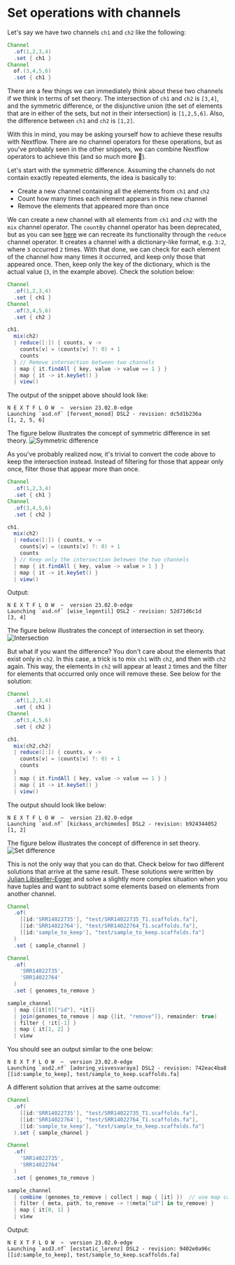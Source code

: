 # Set operations with channels

Let's say we have two channels `ch1` and `ch2` like the following:

```Groovy
Channel
  .of(1,2,3,4)
  .set { ch1 }
Channel
  of.(3,4,5,6)
  .set { ch1 }
```

There are a few things we can immediately think about these two channels if we 
think in terms of set theory. The intersection of `ch1` and `ch2` is `[3,4]`, 
and the symmetric difference, or the disjunctive union (the set of elements 
that are in either of the sets, but not in their intersection) is `[1,2,5,6]`. 
Also, the difference between `ch1` and `ch2` is `[1,2]`.

With this in mind, you may be asking yourself how to achieve these results with 
Nextflow. There are no channel operators for these operations, but as you've 
probably seen in the other snippets, we can combine Nextflow operators to 
achieve this (and so much more :star_struck:).

Let's start with the symmetric difference. Assuming the channels do not contain 
exactly repeated elements, the idea is basically to:
  - Create a new channel containing all the elements from `ch1` and `ch2`
  - Count how many times each element appears in this new channel
  - Remove the elements that appeared more than once

We can create a new channel with all elements from `ch1` and `ch2` with the 
`mix` channel operator. The `countBy` channel operator has been deprecated, but 
as you can see 
[here](https://github.com/mribeirodantas/NextflowSnippets/blob/main/snippets/countBy.md)
 we can recreate its functionality through the `reduce` channel operator. It 
creates a channel with a dictionary-like format, e.g. `3:2`, where `3` occurred 
`2` times. With that done, we can check for each element of the channel how many
 times it occurred, and keep only those that appeared once. Then, keep only the 
key of the dictionary, which is the actual value (`3`, in the example above). 
Check the solution below:

```Groovy
Channel
  .of(1,2,3,4)
  .set { ch1 }
Channel
  .of(3,4,5,6)
  .set { ch2 }

ch1.
  mix(ch2)
  | reduce([:]) { counts, v ->
    counts[v] = (counts[v] ?: 0) + 1
    counts
  } // Remove intersection between two channels
  | map { it.findAll { key, value -> value == 1 } }
  | map { it -> it.keySet() }
  | view()
```

The output of the snippet above should look like:

```console
N E X T F L O W  ~  version 23.02.0-edge
Launching `asd.nf` [fervent_monod] DSL2 - revision: dc5d1b236a
[1, 2, 5, 6]
```

The figure below illustrates the concept of symmetric difference in set theory.
![Symmetric difference](https://upload.wikimedia.org/wikipedia/commons/4/46/Venn0110.svg)

As you've probably realized now, it's trivial to convert the code above to keep 
the intersection instead. Instead of filtering for those that appear only once, 
filter those that appear more than once.

```Groovy
Channel
  .of(1,2,3,4)
  .set { ch1 }
Channel
  .of(3,4,5,6)
  .set { ch2 }

ch1.
  mix(ch2)
  | reduce([:]) { counts, v ->
    counts[v] = (counts[v] ?: 0) + 1
    counts
  } // Keep only the intersection betewen the two channels
  | map { it.findAll { key, value -> value > 1 } }
  | map { it -> it.keySet() }
  | view()
```

Output:

```console
N E X T F L O W  ~  version 23.02.0-edge
Launching `asd.nf` [wise_legentil] DSL2 - revision: 52d71d6c1d
[3, 4]
```
The figure below illustrates the concept of intersection in set theory.
![Intersection](https://upload.wikimedia.org/wikipedia/commons/9/99/Venn0001.svg)

But what if you want the difference? You don't care about the elements that 
exist only in `ch2`. In this case, a trick is to mix `ch1` with `ch2`, and then 
with `ch2` again. This way, the elements in `ch2` will appear at least `2` times
 and the filter for elements that occurred only once will remove these. See 
below for the solution:

```Groovy
Channel
  .of(1,2,3,4)
  .set { ch1 }
Channel
  .of(3,4,5,6)
  .set { ch2 }

ch1.
  mix(ch2,ch2)
  | reduce([:]) { counts, v ->
    counts[v] = (counts[v] ?: 0) + 1
    counts
  }
  | map { it.findAll { key, value -> value == 1 } }
  | map { it -> it.keySet() }
  | view()
```

The output should look like below:

```console
N E X T F L O W  ~  version 23.02.0-edge
Launching `asd.nf` [kickass_archimedes] DSL2 - revision: b924344052
[1, 2]
```

The figure below illustrates the concept of difference in set theory.
![Set difference](https://upload.wikimedia.org/wikipedia/commons/e/e6/Venn0100.svg)

This is not the only way that you can do that. Check below for two different 
solutions that arrive at the same result. These solutions were written by 
[Julian Libiseller-Egger](https://nextflow.slack.com/archives/C02T98A23U7/p1678891785508629?thread_ts=1678886372.934369&cid=C02T98A23U7) and solve a slightly more complex 
situation when you have tuples and want to subtract some elements based on 
elements from another channel.

```Groovy
Channel
  .of(
    [[id:'SRR14022735'], "test/SRR14022735_T1.scaffolds.fa"],
    [[id:'SRR14022764'], "test/SRR14022764_T1.scaffolds.fa"],
    [[id:'sample_to_keep'], "test/sample_to_keep.scaffolds.fa"]
  )
  .set { sample_channel }

Channel
  .of(
    'SRR14022735',
    'SRR14022764'
  )
  .set { genomes_to_remove }

sample_channel
  | map {[it[0]["id"], *it]}
  | join(genomes_to_remove | map {[it, "remove"]}, remainder: true)
  | filter { !it[-1] }
  | map { it[1, 2] }
  | view
```

You should see an output similar to the one below:

```console
N E X T F L O W  ~  version 23.02.0-edge
Launching `asd2.nf` [adoring_visvesvaraya] DSL2 - revision: 742eac4ba8
[[id:sample_to_keep], test/sample_to_keep.scaffolds.fa]
```

A different solution that arrives at the same outcome:

```Groovy
Channel
  .of(
    [[id:'SRR14022735'], "test/SRR14022735_T1.scaffolds.fa"],
    [[id:'SRR14022764'], "test/SRR14022764_T1.scaffolds.fa"],
    [[id:'sample_to_keep'], "test/sample_to_keep.scaffolds.fa"]
  ).set { sample_channel }

Channel
  .of(
    'SRR14022735',
    'SRR14022764'
  )
  .set { genomes_to_remove }

sample_channel
  | combine (genomes_to_remove | collect | map { [it] })  // use map call to wrap in extra list
  | filter { meta, path, to_remove -> !(meta["id"] in to_remove) }
  | map { it[0, 1] }
  | view
```

Output:

```console
N E X T F L O W  ~  version 23.02.0-edge
Launching `asd3.nf` [ecstatic_lorenz] DSL2 - revision: 9402e0a96c
[[id:sample_to_keep], test/sample_to_keep.scaffolds.fa]
```
